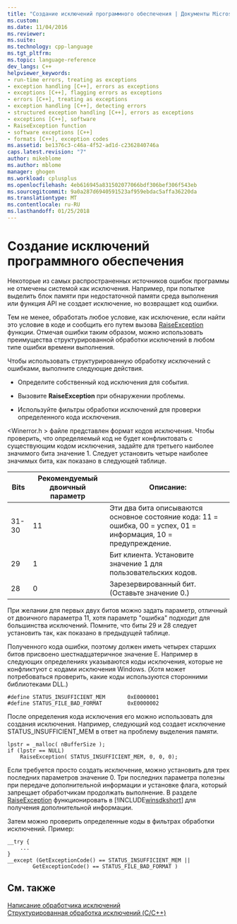 ```yaml
---
title: "Создание исключений программного обеспечения | Документы Microsoft"
ms.custom: 
ms.date: 11/04/2016
ms.reviewer: 
ms.suite: 
ms.technology: cpp-language
ms.tgt_pltfrm: 
ms.topic: language-reference
dev_langs: C++
helpviewer_keywords:
- run-time errors, treating as exceptions
- exception handling [C++], errors as exceptions
- exceptions [C++], flagging errors as exceptions
- errors [C++], treating as exceptions
- exception handling [C++], detecting errors
- structured exception handling [C++], errors as exceptions
- exceptions [C++], software
- RaiseException function
- software exceptions [C++]
- formats [C++], exception codes
ms.assetid: be1376c3-c46a-4f52-ad1d-c2362840746a
caps.latest.revision: "7"
author: mikeblome
ms.author: mblome
manager: ghogen
ms.workload: cplusplus
ms.openlocfilehash: 4eb616945a831502077066bdf306bef306f543eb
ms.sourcegitcommit: 9a0a287d6940591523af959ebdac5affa36220da
ms.translationtype: MT
ms.contentlocale: ru-RU
ms.lasthandoff: 01/25/2018
---
```

# <a name="raising-software-exceptions"></a>Создание исключений программного обеспечения
Некоторые из самых распространенных источников ошибок программы не отмечены системой как исключения. Например, при попытке выделить блок памяти при недостаточной памяти среда выполнения или функция API не создает исключение, но возвращает код ошибки.  
  
 Тем не менее, обработать любое условие, как исключение, если найти это условие в коде и сообщить его путем вызова [RaiseException](http://msdn.microsoft.com/library/windows/desktop/ms680552) функции. Отмечая ошибки таким образом, можно использовать преимущества структурированной обработки исключений в любом типе ошибки времени выполнения.  
  
 Чтобы использовать структурированную обработку исключений с ошибками, выполните следующие действия.  
  
-   Определите собственный код исключения для события.  
  
-   Вызовите **RaiseException** при обнаружении проблемы.  
  
-   Используйте фильтры обработки исключений для проверки определенного кода исключения.  
  
 \<Winerror.h > файле представлен формат кодов исключения. Чтобы проверить, что определяемый код не будет конфликтовать с существующим кодом исключения, задайте для третьего наиболее значимого бита значение 1. Следует установить четыре наиболее значимых бита, как показано в следующей таблице.  
  
|Bits|Рекомендуемый двоичный параметр|Описание:|  
|----------|--------------------------------|-----------------|  
|31-30|11|Эти два бита описываются основное состояние кода: 11 = ошибка, 00 = успех, 01 = информация, 10 = предупреждение.|  
|29|1|Бит клиента. Установите значение 1 для пользовательских кодов.|  
|28|0|Зарезервированный бит. (Оставьте значение 0.)|  
  
 При желании для первых двух битов можно задать параметр, отличный от двоичного параметра 11, хотя параметр "ошибка" подходит для большинства исключений. Помните, что биты 29 и 28 следует установить так, как показано в предыдущей таблице.  
  
 Полученного кода ошибки, поэтому должен иметь четырех старших битов присвоено шестнадцатеричное значение E. Например в следующих определениях указываются коды исключения, которые не конфликтуют с кодами исключения Windows. (Хотя может потребоваться проверить, какие коды используются сторонними библиотеками DLL.)  
  
```  
#define STATUS_INSUFFICIENT_MEM       0xE0000001  
#define STATUS_FILE_BAD_FORMAT        0xE0000002  
```  
  
 После определения кода исключения его можно использовать для создания исключения. Например, следующий код создает исключение STATUS_INSUFFICIENT_MEM в ответ на проблему выделения памяти.  
  
```  
lpstr = _malloc( nBufferSize );  
if (lpstr == NULL)  
    RaiseException( STATUS_INSUFFICIENT_MEM, 0, 0, 0);  
```  
  
 Если требуется просто создать исключение, можно установить для трех последних параметров значение 0. Три последних параметра полезны при передаче дополнительной информации и установке флага, который запрещает обработчикам продолжать выполнение. В разделе [RaiseException](http://msdn.microsoft.com/library/windows/desktop/ms680552) функционировать в [!INCLUDE[winsdkshort](../atl-mfc-shared/reference/includes/winsdkshort_md.md)] для получения дополнительной информации.  
  
 Затем можно проверить определенные коды в фильтрах обработки исключений. Пример:  
  
```  
__try {  
    ...  
}  
__except (GetExceptionCode() == STATUS_INSUFFICIENT_MEM ||  
        GetExceptionCode() == STATUS_FILE_BAD_FORMAT )  
```  
  
## <a name="see-also"></a>См. также  
 [Написание обработчика исключений](../cpp/writing-an-exception-handler.md)   
 [Структурированная обработка исключений (C/C++)](../cpp/structured-exception-handling-c-cpp.md)